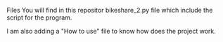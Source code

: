 Files
You will find in this repositor bikeshare_2.py file which include the script for the program.

I am also adding a "How to use" file to know how does the project work.
